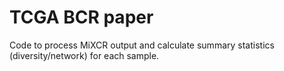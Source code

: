 # TCGA BCR paper

Code to process MiXCR output and calculate summary statistics (diversity/network) for each sample.
